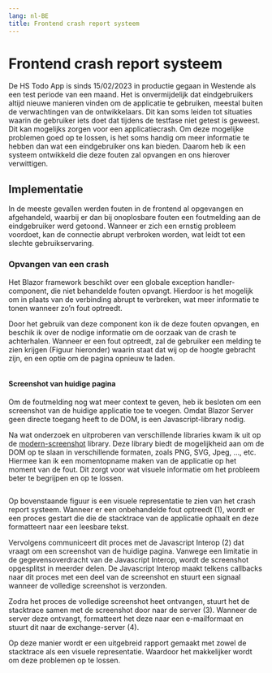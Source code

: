```yaml
---
lang: nl-BE
title: Frontend crash report systeem
---
```


# Frontend crash report systeem

De HS Todo App is sinds 15/02/2023 in productie gegaan in Westende als een test periode van een maand. Het is onvermijdelijk dat eindgebruikers altijd nieuwe manieren vinden om de applicatie te gebruiken, meestal buiten de verwachtingen van de ontwikkelaars. Dit kan soms leiden tot situaties waarin de gebruiker iets doet dat tijdens de testfase niet getest is geweest. Dit kan mogelijks zorgen voor een applicatiecrash. Om deze mogelijke problemen goed op te lossen, is het soms handig om meer informatie te hebben dan wat een eindgebruiker ons kan bieden. Daarom heb ik een systeem ontwikkeld die deze fouten zal opvangen en ons hierover verwittigen. 

## Implementatie

In de meeste gevallen werden fouten in de frontend al opgevangen en afgehandeld, waarbij er dan bij onoplosbare fouten een foutmelding aan de eindgebruiker werd getoond. Wanneer er zich een ernstig probleem voordoet, kan de connectie abrupt verbroken worden, wat leidt tot een slechte gebruikservaring. 

### Opvangen van een crash

Het Blazor framework beschikt over een globale exception handler-component, die niet behandelde fouten opvangt. Hierdoor is het mogelijk om in plaats van de verbinding abrupt te verbreken, wat meer informatie te tonen wanneer zo’n fout optreedt. 

Door het gebruik van deze component kon ik de deze fouten opvangen, en beschik ik over de nodige informatie om de oorzaak van de crash te achterhalen. Wanneer er een fout optreedt, zal de gebruiker een melding te zien krijgen (Figuur hieronder) waarin staat dat wij op de hoogte gebracht zijn, en een optie om de pagina opnieuw te laden. 

<Image
    light="/img/Light/CrashCard.png"
    dark="/img/Dark/CrashCardDark.png"
/>

#### Screenshot van huidige pagina

Om de foutmelding nog wat meer context te geven, heb ik besloten om een screenshot van de huidige applicatie toe te voegen. Omdat Blazor Server geen directe toegang heeft to de DOM, is een Javascript-library nodig.  

Na wat onderzoek en uitproberen van verschillende libraries kwam ik uit op de [modern-screenshot](https://github.com/qq15725/modern-screenshot) library. Deze library biedt de mogelijkheid aan om de DOM op te slaan in verschillende formaten, zoals PNG, SVG, Jpeg, …, etc. Hiermee kan ik een momentopname maken van de applicatie op het moment van de fout. Dit zorgt voor wat visuele informatie om het probleem beter te begrijpen en op te lossen. 

<Image
    light="/img/Schemas/CrashReportDiagram.png"
    dark="/img/Schemas/CrashReportDiagramDark.png"
/>

Op bovenstaande figuur is een visuele representatie te zien van het crash report systeem. Wanneer er een onbehandelde fout optreedt (1), wordt er een proces gestart die die de stacktrace van de applicatie ophaalt en deze formatteert naar een leesbare tekst.

Vervolgens communiceert dit proces met de Javascript Interop (2) dat vraagt om een screenshot van de huidige pagina. Vanwege een limitatie in de gegevensoverdracht van de Javascript Interop, wordt de screenshot opgesplitst in meerder delen. De Javascript Interop maakt telkens callbacks naar dit proces met een deel van de screenshot en stuurt een signaal wanneer de volledige screenshot is verzonden. 

Zodra het proces de volledige screenshot heet ontvangen, stuurt het de stacktrace samen met de screenshot door naar de server (3). Wanneer de server deze ontvangt, formatteert het deze naar een e-mailformaat en stuurt dit naar de exchange-server (4). 

Op deze manier wordt er een uitgebreid rapport gemaakt met zowel de stacktrace als een visuele representatie. Waardoor het makkelijker wordt om deze problemen op te lossen.
